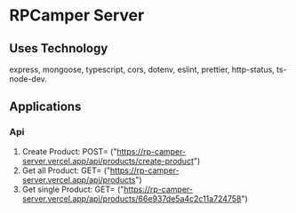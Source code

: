 # RPCamper Server 
## Uses Technology
express, mongoose, typescript, cors, dotenv, eslint, prettier, http-status, ts-node-dev.

## Applications
### Api
1. Create Product: POST= ("https://rp-camper-server.vercel.app/api/products/create-product")
2. Get all Product: GET= ("https://rp-camper-server.vercel.app/api/products")
3. Get single Product: GET= ("https://rp-camper-server.vercel.app/api/products/66e937de5a4c2c11a724758")